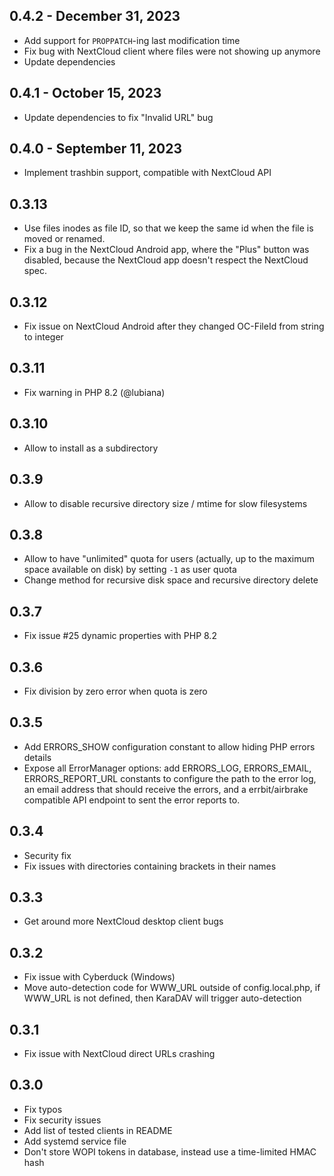 ## 0.4.2 - December 31, 2023

* Add support for `PROPPATCH`-ing last modification time
* Fix bug with NextCloud client where files were not showing up anymore
* Update dependencies

## 0.4.1 - October 15, 2023

* Update dependencies to fix "Invalid URL" bug

## 0.4.0 - September 11, 2023

* Implement trashbin support, compatible with NextCloud API

## 0.3.13

* Use files inodes as file ID, so that we keep the same id when the file is moved or renamed.
* Fix a bug in the NextCloud Android app, where the "Plus" button was disabled, because the NextCloud app doesn't respect the NextCloud spec.

## 0.3.12

* Fix issue on NextCloud Android after they changed OC-FileId from string to integer

## 0.3.11

* Fix warning in PHP 8.2 (@lubiana)

## 0.3.10

* Allow to install as a subdirectory

## 0.3.9

* Allow to disable recursive directory size / mtime for slow filesystems

## 0.3.8

* Allow to have "unlimited" quota for users (actually, up to the maximum space available on disk) by setting `-1` as user quota
* Change method for recursive disk space and recursive directory delete

## 0.3.7

* Fix issue #25 dynamic properties with PHP 8.2

## 0.3.6

* Fix division by zero error when quota is zero

## 0.3.5

* Add ERRORS_SHOW configuration constant to allow hiding PHP errors details
* Expose all ErrorManager options: add ERRORS_LOG, ERRORS_EMAIL, ERRORS_REPORT_URL constants to configure the path to the error log, an email address that should receive the errors, and a errbit/airbrake compatible API endpoint to sent the error reports to.

## 0.3.4

* Security fix
* Fix issues with directories containing brackets in their names

## 0.3.3

* Get around more NextCloud desktop client bugs

## 0.3.2

* Fix issue with Cyberduck (Windows)
* Move auto-detection code for WWW_URL outside of config.local.php, if WWW_URL is not defined, then KaraDAV will trigger auto-detection

## 0.3.1

* Fix issue with NextCloud direct URLs crashing

## 0.3.0

* Fix typos
* Fix security issues
* Add list of tested clients in README
* Add systemd service file
* Don't store WOPI tokens in database, instead use a time-limited HMAC hash
